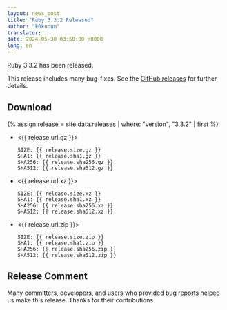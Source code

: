 ```yaml
---
layout: news_post
title: "Ruby 3.3.2 Released"
author: "k0kubun"
translator:
date: 2024-05-30 03:50:00 +0000
lang: en
---
```


Ruby 3.3.2 has been released.

This release includes many bug-fixes.
See the [GitHub releases](https://github.com/ruby/ruby/releases/tag/v3_3_2) for further details.

## Download

{% assign release = site.data.releases | where: "version", "3.3.2" | first %}

* <{{ release.url.gz }}>

      SIZE: {{ release.size.gz }}
      SHA1: {{ release.sha1.gz }}
      SHA256: {{ release.sha256.gz }}
      SHA512: {{ release.sha512.gz }}

* <{{ release.url.xz }}>

      SIZE: {{ release.size.xz }}
      SHA1: {{ release.sha1.xz }}
      SHA256: {{ release.sha256.xz }}
      SHA512: {{ release.sha512.xz }}

* <{{ release.url.zip }}>

      SIZE: {{ release.size.zip }}
      SHA1: {{ release.sha1.zip }}
      SHA256: {{ release.sha256.zip }}
      SHA512: {{ release.sha512.zip }}

## Release Comment

Many committers, developers, and users who provided bug reports helped us make this release.
Thanks for their contributions.
